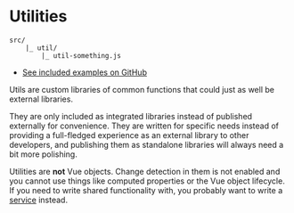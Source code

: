 
# Utilities

```
src/
    |_ util/
        |_ util-something.js
```

- [See included examples on GitHub](https://github.com/Eiskis/vue-webpack/tree/master/src/util)

Utils are custom libraries of common functions that could just as well be external libraries.

They are only included as integrated libraries instead of published externally for convenience. They are written for specific needs instead of providing a full-fledged experience as an external library to other developers, and publishing them as standalone libraries will always need a bit more polishing.

Utilities are **not** Vue objects. Change detection in them is not enabled and you cannot use things like computed properties or the Vue object lifecycle. If you need to write shared functionality with, you probably want to write a [service](services.md) instead.

